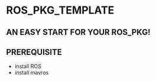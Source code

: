 # ROS_PKG_TEMPLATE
## AN EASY START FOR YOUR ROS_PKG!
## PREREQUISITE
- install ROS
- install mavros

